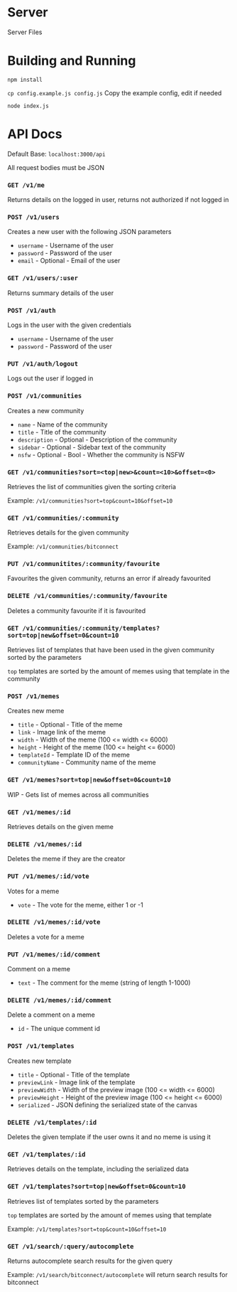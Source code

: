 # Server
Server Files

# Building and Running

`npm install`

`cp config.example.js config.js` Copy the example config, edit if needed

`node index.js`


# API Docs

Default Base: `localhost:3000/api`

All request bodies must be JSON

### `GET /v1/me`

Returns details on the logged in user, returns not authorized if not logged in

### `POST /v1/users`

Creates a new user with the following JSON parameters

- `username` - Username of the user
- `password` - Password of the user
- `email` - Optional - Email of the user

### `GET /v1/users/:user`

Returns summary details of the user

### `POST /v1/auth`

Logs in the user with the given credentials

- `username` - Username of the user
- `password` - Password of the user

### `PUT /v1/auth/logout`

Logs out the user if logged in

### `POST /v1/communities`

Creates a new community

- `name` - Name of the community
- `title` - Title of the community
- `description` - Optional - Description of the community
- `sidebar` - Optional - Sidebar text of the community
- `nsfw` - Optional - Bool - Whether the community is NSFW

### `GET /v1/communities?sort=<top|new>&count=<10>&offset=<0>`

Retrieves the list of communities given the sorting criteria

Example: `/v1/communities?sort=top&count=10&offset=10`

### `GET /v1/communities/:community`

Retrieves details for the given community

Example: `/v1/communities/bitconnect`

### `PUT /v1/communitites/:community/favourite`

Favourites the given community, returns an error if already favourited

### `DELETE /v1/communities/:community/favourite`

Deletes a community favourite if it is favourited

### `GET /v1/communities/:community/templates?sort=top|new&offset=0&count=10`

Retrieves list of templates that have been used in the given community sorted by the parameters

`top` templates are sorted by the amount of memes using that template in the community

### `POST /v1/memes`

Creates new meme

- `title` - Optional - Title of the meme
- `link` - Image link of the meme
- `width` - Width of the meme (100 <= width <= 6000)
- `height` - Height of the meme (100 <= height <= 6000)
- `templateId` - Template ID of the meme
- `communityName` - Community name of the meme

### `GET /v1/memes?sort=top|new&offset=0&count=10`

WIP - Gets list of memes across all communities

### `GET /v1/memes/:id`

Retrieves details on the given meme

### `DELETE /v1/memes/:id`

Deletes the meme if they are the creator

### `PUT /v1/memes/:id/vote`

Votes for a meme

- `vote` - The vote for the meme, either 1 or -1

### `DELETE /v1/memes/:id/vote`

Deletes a vote for a meme

### `PUT /v1/memes/:id/comment`

Comment on a meme

- `text` - The comment for the meme (string of length 1-1000)

### `DELETE /v1/memes/:id/comment`

Delete a comment on a meme

- `id` - The unique comment id

### `POST /v1/templates`

Creates new template

- `title` - Optional - Title of the template
- `previewLink` - Image link of the template
- `previewWidth` - Width of the preview image (100 <= width <= 6000)
- `previewHeight` - Height of the preview image (100 <= height <= 6000)
- `serialized` - JSON defining the serialized state of the canvas

### `DELETE /v1/templates/:id`

Deletes the given template if the user owns it and no meme is using it

### `GET /v1/templates/:id`

Retrieves details on the template, including the serialized data

### `GET /v1/templates?sort=top|new&offset=0&count=10`

Retrieves list of templates sorted by the parameters

`top` templates are sorted by the amount of memes using that template

Example: `/v1/templates?sort=top&count=10&offset=10`

### `GET /v1/search/:query/autocomplete`

Returns autocomplete search results for the given query

Example: `/v1/search/bitconnect/autocomplete` will return search results for bitconnect

